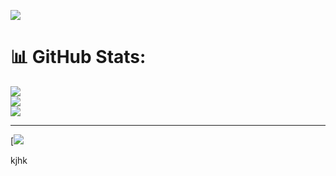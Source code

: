 ![](https://i.ibb.co/5WfTvGT/Purple-Modern-Digital-Marketing-Banner.jpg)


# 📊 GitHub Stats:
![](https://github-readme-stats.vercel.app/api?username=Kader517777&theme=dark&hide_border=false&include_all_commits=false&count_private=false)<br/>
![](https://github-readme-streak-stats.herokuapp.com/?user=Kader517777&theme=dark&hide_border=false)<br/>
![](https://github-readme-stats.vercel.app/api/top-langs/?username=Kader517777&theme=dark&hide_border=false&include_all_commits=false&count_private=false&layout=compact)

---
[![](http://github-profile-summary-cards.vercel.app/api/cards/repos-per-language?username=Kader517777&theme=nord_bright&exclude={exclude})




<!-- Proudly created with GPRM ( https://gprm.itsvg.in ) -->
kjhk

